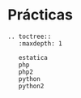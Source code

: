 # Prácticas

```eval_rst
.. toctree::
   :maxdepth: 1

   estatica
   php
   php2
   python
   python2
```

